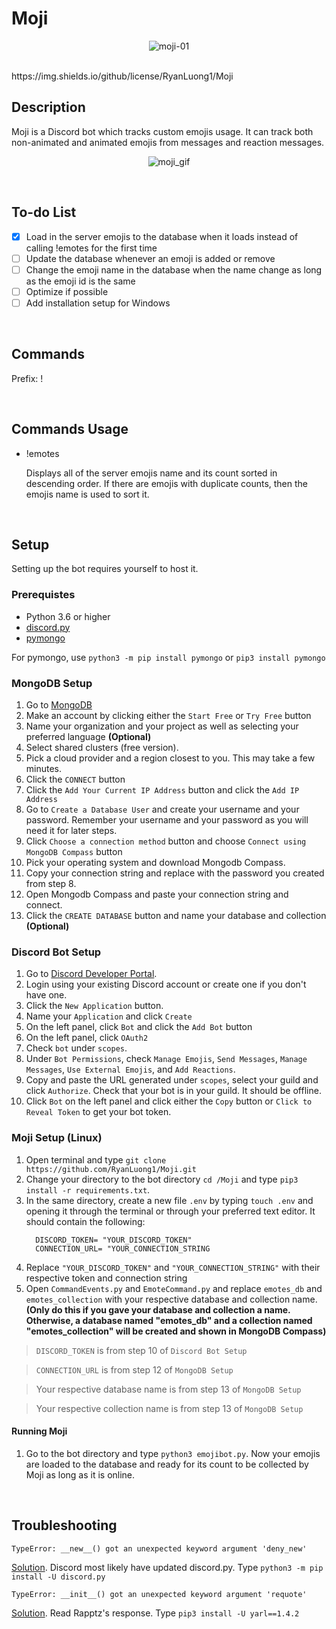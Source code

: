 # Moji

<div align="center">

![moji-01](https://user-images.githubusercontent.com/47546985/89359073-d029ab00-d679-11ea-833b-f00106046a2d.png)
</div>
</br>
https://img.shields.io/github/license/RyanLuong1/Moji

## Description

Moji is a Discord bot which tracks custom emojis usage. It can track both non-animated and animated emojis from messages and reaction messages. 
<div align="center">

![moji_gif](https://user-images.githubusercontent.com/47546985/89458679-4383f900-d71c-11ea-85aa-1d0cb9c3cbd3.gif)
</div>
</br>

## To-do List
- [x] Load in the server emojis to the database when it loads instead of calling !emotes for the first time
- [ ] Update the database whenever an emoji is added or remove
- [ ] Change the emoji name in the database when the name change as long as the emoji id is the same  
- [ ] Optimize if possible
- [ ] Add installation setup for Windows
  
</br>

## Commands
Prefix: !

</br>

## Commands Usage
*   !emotes
     
     Displays all of the server emojis name and its count sorted in descending order. If there are emojis with duplicate counts, then the emojis name is used to sort it.

</br>

## Setup
Setting up the bot requires yourself to host it.

### Prerequistes
* Python 3.6 or higher
* [discord.py](https://github.com/Rapptz/discord.py)
* [pymongo](https://api.mongodb.com/python/current/installation.html)

For pymongo, use ```python3 -m pip install pymongo``` or ```pip3 install pymongo```

### MongoDB Setup

1. Go to [MongoDB](https://www.mongodb.com/)
2. Make an account by clicking either the ```Start Free``` or ```Try Free``` button
3. Name your organization and your project as well as selecting your preferred language **(Optional)**
4. Select shared clusters (free version).
5. Pick a cloud provider and a region closest to you. This may take a few minutes.
6. Click the ```CONNECT``` button
7. Click the ```Add Your Current IP Address``` button and click the ```Add IP Address```
8. Go to ```Create a Database User``` and create your username and your password. Remember your username and your password as you will need it for later steps.
9. Click ```Choose a connection method``` button and choose ```Connect using MongoDB Compass``` button
10. Pick your operating system and download Mongodb Compass.
11. Copy your connection string and replace <password> with the password you created from step 8.
12. Open Mongodb Compass and paste your connection string and connect.
13. Click the ```CREATE DATABASE``` button and name your database and collection **(Optional)**

### Discord Bot Setup
1. Go to [Discord Developer Portal](https://discord.com/developers). 
2. Login using your existing Discord account or create one if you don't have one.
3. Click the ```New Application``` button.
4. Name your ```Application``` and click ```Create```
5. On the left panel, click ```Bot``` and click the ```Add Bot``` button
6. On the left panel, click ```OAuth2```
7. Check ```bot``` under ```scopes```.
8. Under ```Bot Permissions```, check ```Manage Emojis```, ```Send Messages```, ```Manage Messages```, ```Use External Emojis```, and ```Add Reactions```.
9. Copy and paste the URL generated under ```scopes```, select your guild and click ```Authorize```. Check that your bot is in your guild. It should be offline.
10. Click ```Bot``` on the left panel and click either the ```Copy``` button or ```Click to Reveal Token``` to get your bot token.

### Moji Setup (Linux)
1. Open terminal and type ```git clone https://github.com/RyanLuong1/Moji.git```
2. Change your directory to the bot directory ```cd /Moji``` and type ```pip3 install -r requirements.txt```.
3. In the same directory, create a new file ```.env``` by typing ```touch .env``` and opening it through the terminal or through your preferred text editor. It should contain the following:
   ```
     DISCORD_TOKEN= "YOUR_DISCORD_TOKEN"
     CONNECTION_URL= "YOUR_CONNECTION_STRING
   ```
4. Replace ```"YOUR_DISCORD_TOKEN"``` and ```"YOUR_CONNECTION_STRING"``` with their respective token and connection string
5. Open ```CommandEvents.py``` and ```EmoteCommand.py``` and replace ```emotes_db``` and ```emotes_collection``` with your respective database and collection name. **(Only do this if you gave your database and collection a name. Otherwise, a database named "emotes_db" and a collection named "emotes_collection" will be created and shown in MongoDB Compass)**

>```DISCORD_TOKEN``` is from step 10 of ```Discord Bot Setup```

>```CONNECTION_URL``` is from step 12 of ```MongoDB Setup```

>Your respective database name is from step 13 of ```MongoDB Setup```

>Your respective collection name is from step 13 of ```MongoDB Setup```

#### Running Moji
1. Go to the bot directory and type ```python3 emojibot.py```. Now your emojis are loaded to the database and ready for its count to be collected by Moji as long as it is online.

</br>

## Troubleshooting

```TypeError: __new__() got an unexpected keyword argument 'deny_new'```

[Solution](https://stackoverflow.com/questions/63027848/discord-py-glitch-or-random-error-typeerror-new-got-an-unexpected-keywor). Discord most likely have updated discord.py. Type ```python3 -m pip install -U discord.py```

```TypeError: __init__() got an unexpected keyword argument 'requote'```

[Solution](https://github.com/Rapptz/discord.py/issues/5162). Read Rapptz's response. Type ```pip3 install -U yarl==1.4.2```
